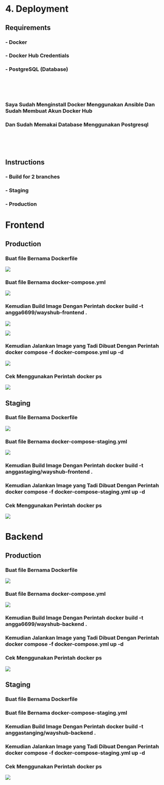 # 4. Deployment

## Requirements
### - Docker
### - Docker Hub Credentials
### - PostgreSQL (Database)

<br>
<br>
<br>

### Saya Sudah Menginstall Docker Menggunakan Ansible Dan Sudah Membuat Akun Docker Hub
### Dan Sudah Memakai Database Menggunakan Postgresql

<br>
<br>
<br>

## Instructions
### - Build for 2 branches
  ### - Staging
  ### - Production
  
  # Frontend
  
  ## Production
  
  ### Buat file Bernama Dockerfile
  
  ![](https://github.com/Angga6699/Devops/blob/master/Final%20Task/Poto%20Final%20Task/17.png)
  
  ### Buat file Bernama docker-compose.yml
  
  ![](https://github.com/Angga6699/Devops/blob/master/Final%20Task/Poto%20Final%20Task/18.png)
  
  ### Kemudian Build Image Dengan Perintah docker build -t angga6699/wayshub-frontend .
  
  ![](https://github.com/Angga6699/Devops/blob/master/Final%20Task/Poto%20Final%20Task/20.png)
  
  ![](https://github.com/Angga6699/Devops/blob/master/Final%20Task/Poto%20Final%20Task/21.png)
  
  ### Kemudian Jalankan Image yang Tadi Dibuat Dengan Perintah docker compose -f docker-compose.yml up -d
  
  ![](https://github.com/Angga6699/Devops/blob/master/Final%20Task/Poto%20Final%20Task/22.png)
  
  ### Cek Menggunakan Perintah docker ps
  
  ![](https://github.com/Angga6699/Devops/blob/master/Final%20Task/Poto%20Final%20Task/24.png)
  
  ## Staging
  
  ### Buat file Bernama Dockerfile
  
  ![](https://github.com/Angga6699/Devops/blob/master/Final%20Task/Poto%20Final%20Task/17.png)
  
  ### Buat file Bernama docker-compose-staging.yml
  
  ![](https://github.com/Angga6699/Devops/blob/master/Final%20Task/Poto%20Final%20Task/19.png)
  
  ### Kemudian Build Image Dengan Perintah docker build -t anggastaging/wayshub-frontend .
  
  ### Kemudian Jalankan Image yang Tadi Dibuat Dengan Perintah docker compose -f docker-compose-staging.yml up -d
  
  ### Cek Menggunakan Perintah docker ps
  
  ![](https://github.com/Angga6699/Devops/blob/master/Final%20Task/Poto%20Final%20Task/24.png)
  
  # Backend
  
  ## Production
  
  ### Buat file Bernama Dockerfile
  
  ![](https://github.com/Angga6699/Devops/blob/master/Final%20Task/Poto%20Final%20Task/25.png)
  
  ### Buat file Bernama docker-compose.yml
  
  ![](https://github.com/Angga6699/Devops/blob/master/Final%20Task/Poto%20Final%20Task/26.png)
  
  ### Kemudian Build Image Dengan Perintah docker build -t angga6699/wayshub-backend .
  
  ### Kemudian Jalankan Image yang Tadi Dibuat Dengan Perintah docker compose -f docker-compose.yml up -d
  
  ### Cek Menggunakan Perintah docker ps
  
  ![](https://github.com/Angga6699/Devops/blob/master/Final%20Task/Poto%20Final%20Task/24.png)
  
  ## Staging
  
  ### Buat file Bernama Dockerfile
  
  ### Buat file Bernama docker-compose-staging.yml
  
  ### Kemudian Build Image Dengan Perintah docker build -t anggastanging/wayshub-backend .
  
  ### Kemudian Jalankan Image yang Tadi Dibuat Dengan Perintah docker compose -f docker-compose-staging.yml up -d
  
  ### Cek Menggunakan Perintah docker ps
  
  ![](https://github.com/Angga6699/Devops/blob/master/Final%20Task/Poto%20Final%20Task/24.png)
